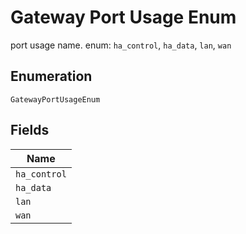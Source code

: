 
# Gateway Port Usage Enum

port usage name. enum: `ha_control`, `ha_data`, `lan`, `wan`

## Enumeration

`GatewayPortUsageEnum`

## Fields

| Name |
|  --- |
| `ha_control` |
| `ha_data` |
| `lan` |
| `wan` |

